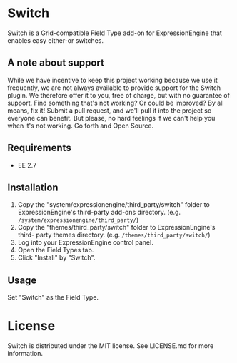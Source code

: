 # Switch

Switch is a Grid-compatible Field Type add-on for ExpressionEngine that
enables easy either-or switches.

## A note about support

While we have incentive to keep this project working because we use it
frequently, we are not always available to provide support for the Switch
plugin. We therefore offer it to you, free of charge, but with no guarantee of
support. Find something that's not working? Or could be improved? By all
means, fix it! Submit a pull request, and we'll pull it into the project so
everyone can benefit. But please, no hard feelings if we can't help you when
it's not working. Go forth and Open Source.

## Requirements

* EE 2.7

## Installation

1. Copy the "system/expressionengine/third_party/switch" folder to
ExpressionEngine's third-party add-ons directory. (e.g.
`/system/expressionengine/third_party/`)
2. Copy the "themes/third_party/switch" folder to ExpressionEngine's third-
party themes directory. (e.g. `/themes/third_party/switch/`)
3. Log into your ExpressionEngine control panel.
4. Open the Field Types tab.
5. Click "Install" by "Switch".

## Usage

Set "Switch" as the Field Type.

# License

Switch is distributed under the MIT license. See LICENSE.md for more
information.
